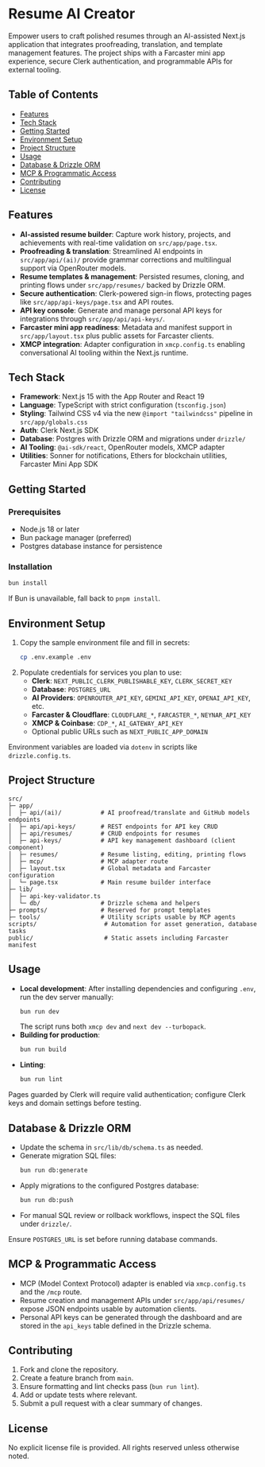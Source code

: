 # Resume AI Creator

Empower users to craft polished resumes through an AI-assisted Next.js application that integrates proofreading, translation, and template management features. The project ships with a Farcaster mini app experience, secure Clerk authentication, and programmable APIs for external tooling.

## Table of Contents

- [Features](#features)
- [Tech Stack](#tech-stack)
- [Getting Started](#getting-started)
- [Environment Setup](#environment-setup)
- [Project Structure](#project-structure)
- [Usage](#usage)
- [Database & Drizzle ORM](#database--drizzle-orm)
- [MCP & Programmatic Access](#mcp--programmatic-access)
- [Contributing](#contributing)
- [License](#license)

## Features

- **AI-assisted resume builder**: Capture work history, projects, and achievements with real-time validation on `src/app/page.tsx`.
- **Proofreading & translation**: Streamlined AI endpoints in `src/app/api/(ai)/` provide grammar corrections and multilingual support via OpenRouter models.
- **Resume templates & management**: Persisted resumes, cloning, and printing flows under `src/app/resumes/` backed by Drizzle ORM.
- **Secure authentication**: Clerk-powered sign-in flows, protecting pages like `src/app/api-keys/page.tsx` and API routes.
- **API key console**: Generate and manage personal API keys for integrations through `src/app/api/api-keys/`.
- **Farcaster mini app readiness**: Metadata and manifest support in `src/app/layout.tsx` plus public assets for Farcaster clients.
- **XMCP integration**: Adapter configuration in `xmcp.config.ts` enabling conversational AI tooling within the Next.js runtime.

## Tech Stack

- **Framework**: Next.js 15 with the App Router and React 19
- **Language**: TypeScript with strict configuration (`tsconfig.json`)
- **Styling**: Tailwind CSS v4 via the new `@import "tailwindcss"` pipeline in `src/app/globals.css`
- **Auth**: Clerk Next.js SDK
- **Database**: Postgres with Drizzle ORM and migrations under `drizzle/`
- **AI Tooling**: `@ai-sdk/react`, OpenRouter models, XMCP adapter
- **Utilities**: Sonner for notifications, Ethers for blockchain utilities, Farcaster Mini App SDK

## Getting Started

### Prerequisites

- Node.js 18 or later
- Bun package manager (preferred)
- Postgres database instance for persistence

### Installation

```bash
bun install
```

If Bun is unavailable, fall back to `pnpm install`.

## Environment Setup

1. Copy the sample environment file and fill in secrets:
   ```bash
   cp .env.example .env
   ```
2. Populate credentials for services you plan to use:
   - **Clerk**: `NEXT_PUBLIC_CLERK_PUBLISHABLE_KEY`, `CLERK_SECRET_KEY`
   - **Database**: `POSTGRES_URL`
   - **AI Providers**: `OPENROUTER_API_KEY`, `GEMINI_API_KEY`, `OPENAI_API_KEY`, etc.
   - **Farcaster & Cloudflare**: `CLOUDFLARE_*`, `FARCASTER_*`, `NEYNAR_API_KEY`
   - **XMCP & Coinbase**: `CDP_*`, `AI_GATEWAY_API_KEY`
   - Optional public URLs such as `NEXT_PUBLIC_APP_DOMAIN`

Environment variables are loaded via `dotenv` in scripts like `drizzle.config.ts`.

## Project Structure

```text
src/
├─ app/
│  ├─ api/(ai)/           # AI proofread/translate and GitHub models endpoints
│  ├─ api/api-keys/       # REST endpoints for API key CRUD
│  ├─ api/resumes/        # CRUD endpoints for resumes
│  ├─ api-keys/           # API key management dashboard (client component)
│  ├─ resumes/            # Resume listing, editing, printing flows
│  ├─ mcp/                # MCP adapter route
│  ├─ layout.tsx          # Global metadata and Farcaster configuration
│  └─ page.tsx            # Main resume builder interface
├─ lib/
│  ├─ api-key-validator.ts
│  └─ db/                 # Drizzle schema and helpers
├─ prompts/               # Reserved for prompt templates
├─ tools/                 # Utility scripts usable by MCP agents
scripts/                   # Automation for asset generation, database tasks
public/                    # Static assets including Farcaster manifest
```

## Usage

- **Local development**: After installing dependencies and configuring `.env`, run the dev server manually:
  ```bash
  bun run dev
  ```
  The script runs both `xmcp dev` and `next dev --turbopack`.
- **Building for production**:
  ```bash
  bun run build
  ```
- **Linting**:
  ```bash
  bun run lint
  ```

Pages guarded by Clerk will require valid authentication; configure Clerk keys and domain settings before testing.

## Database & Drizzle ORM

- Update the schema in `src/lib/db/schema.ts` as needed.
- Generate migration SQL files:
  ```bash
  bun run db:generate
  ```
- Apply migrations to the configured Postgres database:
  ```bash
  bun run db:push
  ```
- For manual SQL review or rollback workflows, inspect the SQL files under `drizzle/`.

Ensure `POSTGRES_URL` is set before running database commands.

## MCP & Programmatic Access

- MCP (Model Context Protocol) adapter is enabled via `xmcp.config.ts` and the `/mcp` route.
- Resume creation and management APIs under `src/app/api/resumes/` expose JSON endpoints usable by automation clients.
- Personal API keys can be generated through the dashboard and are stored in the `api_keys` table defined in the Drizzle schema.

## Contributing

1. Fork and clone the repository.
2. Create a feature branch from `main`.
3. Ensure formatting and lint checks pass (`bun run lint`).
4. Add or update tests where relevant.
5. Submit a pull request with a clear summary of changes.

## License

No explicit license file is provided. All rights reserved unless otherwise noted.
